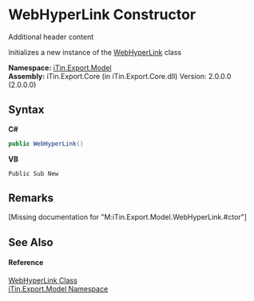 # WebHyperLink Constructor 
Additional header content 

Initializes a new instance of the <a href="T_iTin_Export_Model_WebHyperLink">WebHyperLink</a> class

**Namespace:**&nbsp;<a href="N_iTin_Export_Model">iTin.Export.Model</a><br />**Assembly:**&nbsp;iTin.Export.Core (in iTin.Export.Core.dll) Version: 2.0.0.0 (2.0.0.0)

## Syntax

**C#**<br />
``` C#
public WebHyperLink()
```

**VB**<br />
``` VB
Public Sub New
```


## Remarks
\[Missing <remarks> documentation for "M:iTin.Export.Model.WebHyperLink.#ctor"\]

## See Also


#### Reference
<a href="T_iTin_Export_Model_WebHyperLink">WebHyperLink Class</a><br /><a href="N_iTin_Export_Model">iTin.Export.Model Namespace</a><br />